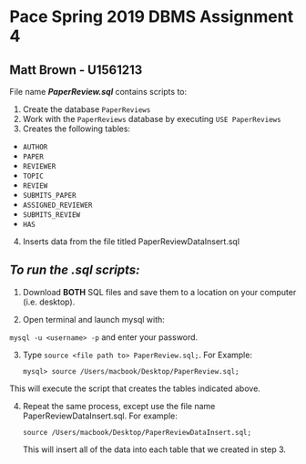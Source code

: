 # Pace Spring 2019 DBMS Assignment 4

## Matt Brown - U1561213

File name ***PaperReview.sql*** contains scripts to:

1. Create the database ```PaperReviews```
2. Work with the ```PaperReviews``` database by executing ```USE PaperReviews```
3. Creates the following tables:
  - ```AUTHOR```
  - ```PAPER```
  - ```REVIEWER```
  - ```TOPIC```
  - ```REVIEW```
  - ```SUBMITS_PAPER```
  - ```ASSIGNED_REVIEWER```
  - ```SUBMITS_REVIEW```
  - ```HAS```
  
4. Inserts data from the file titled PaperReviewDataInsert.sql

## ***To run the .sql scripts:***

1. Download **BOTH** SQL files and save them to a location on your computer (i.e. desktop).

2. Open terminal and launch mysql with:

```mysql -u <username> -p``` and enter your password.

3. Type ```source <file path to> PaperReview.sql;```. For Example:

    ```mysql> source /Users/macbook/Desktop/PaperReview.sql;```
    
  This will execute the script that creates the tables indicated above.
    
4. Repeat the same process, except use the file name PaperReviewDataInsert.sql. For example:

    ```source /Users/macbook/Desktop/PaperReviewDataInsert.sql;```
    
    This will insert all of the data into each table that we created in step 3.
